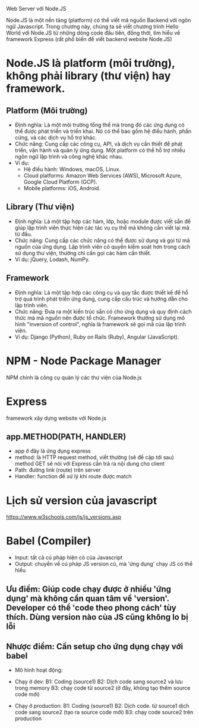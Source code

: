 Web Server với Node.JS

Node.JS là một nền tảng (platform) có thể viết mã nguồn Backend với ngôn ngữ Javascript. Trong chương này, chúng ta sẽ viết chương trình Hello World với Node.JS từ những dòng code đầu tiên, đồng thời, tìm hiểu về framework Express (rất phổ biến để viết backend website Node.JS)

# Node.JS là platform (môi trường), không phải library (thư viện) hay framework.

## Platform (Môi trường)
- Định nghĩa: Là một môi trường tổng thể mà trong đó các ứng dụng có thể được phát triển và triển khai. Nó có thể bao gồm hệ điều hành, phần cứng, và các dịch vụ hỗ trợ khác.
- Chức năng: Cung cấp các công cụ, API, và dịch vụ cần thiết để phát triển, vận hành và quản lý ứng dụng. Một platform có thể hỗ trợ nhiều ngôn ngữ lập trình và công nghệ khác nhau.
- Ví dụ:
    + Hệ điều hành: Windows, macOS, Linux.
    + Cloud platforms: Amazon Web Services (AWS), Microsoft Azure, Google Cloud Platform (GCP).
    + Mobile platforms: iOS, Android.
## Library (Thư viện)
- Định nghĩa: Là một tập hợp các hàm, lớp, hoặc module được viết sẵn để giúp lập trình viên thực hiện các tác vụ cụ thể mà không cần viết lại mã từ đầu.
- Chức năng: Cung cấp các chức năng có thể được sử dụng và gọi từ mã nguồn của ứng dụng. Lập trình viên có quyền kiểm soát hơn trong cách sử dụng thư viện, thường chỉ cần gọi các hàm cần thiết.
- Ví dụ: jQuery, Lodash, NumPy.
## Framework
- Định nghĩa: Là một tập hợp các công cụ và quy tắc được thiết kế để hỗ trợ quá trình phát triển ứng dụng, cung cấp cấu trúc và hướng dẫn cho lập trình viên.
- Chức năng: Đưa ra một kiến trúc sẵn có cho ứng dụng và quy định cách thức mà mã nguồn nên được tổ chức. Framework thường sử dụng mô hình "inversion of control", nghĩa là framework sẽ gọi mã của lập trình viên.
- Ví dụ: Django (Python), Ruby on Rails (Ruby), Angular (JavaScript).


# NPM - Node Package Manager
NPM chính là công cụ quản lý các thư viện của Node.js


# Express
framework xây dựng website với Node.js

## app.METHOD(PATH, HANDLER)
- app ở đây là ứng dụng express
- method: là HTTP request method, viết thường (sẽ đề cập tới sau) method GET sẽ nói với Express cần trả ra nội dung cho client
- Path: đường link (route) trên server
- Handler: function để xử lý khi route được match


# Lịch sử version của javascript 
https://www.w3schools.com/js/js_versions.asp

# Babel (Compiler)
- Input: tất cả cú pháp hiện có của Javascript
- Output: chuyển về cú pháp JS version cũ, mà 'ứng dụng' chạy JS có thể hiểu

## Ưu điểm: Giúp code chạy được ở nhiều 'ứng dụng' mà không cần quan tâm về 'version'. Developer có thể 'code theo phong cách' tùy thích. Dùng version nào của JS cũng không lo bị lỗi

## Nhược điểm: Cần setup cho ứng dụng chạy với babel

- Mô hình hoạt động:

- Chạy ở dev:
  B1: Coding (source1)
  B2: Dịch code sang source2 và lưu trong memory
  B3: chạy code từ source2 (ở đây, không tạo thêm source code mới)

- Chạy ở production:
  B1: Coding (source1)
  B2: Dịch code. từ source1 dịch code sang source2 (tạo ra source code mới)
  B3: chạy code source2 trên production

